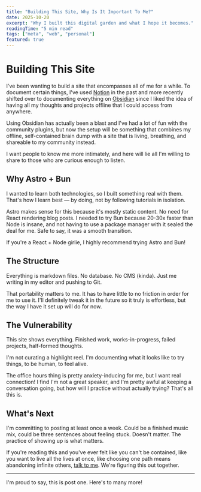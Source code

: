 ```yaml
---
title: "Building This Site, Why Is It Important To Me?"
date: 2025-10-20
excerpt: "Why I built this digital garden and what I hope it becomes."
readingTime: "5 min read"
tags: ["meta", "web", "personal"]
featured: true
---
```


# Building This Site

I've been wanting to build a site that encompasses all of me for a while. To document certain things, I've used <a href="http://notion.so/" target="_blank" rel="noopener noreferrer">Notion</a> in the past and more recently shifted over to documenting everything on <a href="https://obsidian.md/" target="_blank" rel="noopener noreferrer">Obsidian</a> since I liked the idea of having all my thoughts and projects offline that I could access from anywhere. 

Using Obsidian has actually been a blast and I've had a lot of fun with the community plugins, but now the setup will be something that combines my offline, self-contained brain dump with a site that is living, breathing, and shareable to my community instead. 

I want people to know me more intimately, and here will lie all I'm willing to share to those who are curious enough to listen.

## Why Astro + Bun

I wanted to learn both technologies, so I built something real with them. That's how I learn best — by doing, not by following tutorials in isolation.

Astro makes sense for this because it's mostly static content. No need for React rendering blog posts. I needed to try Bun because 20-30x faster than Node is insane, and not having to use a package manager with it sealed the deal for me. Safe to say, it was a smooth transition. 

If you're a React + Node girlie, I highly recommend trying Astro and Bun!

## The Structure

Everything is markdown files. No database. No CMS (kinda). Just me writing in my editor and pushing to Git.

That portability matters to me. It has to have little to no friction in order for me to use it. I'll definitely tweak it in the future so it truly is effortless, but the way I have it set up will do for now.

## The Vulnerability

This site shows everything. Finished work, works-in-progress, failed projects, half-formed thoughts. 

I'm not curating a highlight reel. I'm documenting what it looks like to try things, to be human, to feel alive.

The office hours thing is pretty anxiety-inducing for me, but I want real connection! I find I'm not a great speaker, and I'm pretty awful at keeping a conversation going, but how will I practice without actually trying? That's all this is. 

## What's Next

I'm committing to posting at least once a week. Could be a finished music mix, could be three sentences about feeling stuck. Doesn't matter. The practice of showing up is what matters.

If you're reading this and you've ever felt like you can't be contained, like you want to live all the lives at once, like choosing one path means abandoning infinite others, [talk to me](https://cal.com/jolyssa-armstrong-qmqhat/30min). We're figuring this out together.

---

I'm proud to say, this is post one. Here's to many more!
